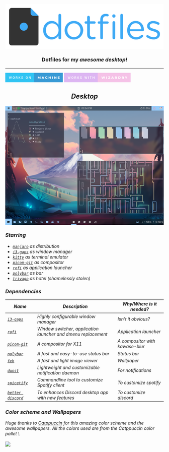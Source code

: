 <img src="./img/header.png" align="center">
<h3 align="center">Dotfiles for my <i>awesome<i> desktop!</h3>
<hr /> 

<img src="img/works-on-machine.svg" height=30px> 
<img src="img/works-with-wizardry.svg" height=30px>

<h2 align="center">Desktop</h3>
<img src="./img/desktop.png" align="center">

  ### Starring

- [`manjaro`](https://manjaro.org/) as distribution
- [`i3-gaps`](https://github.com/Airblader/i3) as window manager
- [`kitty`](https://github.com/kovidgoyal/kitty) as terminal emulator
- [`picom-git`](https://github.com/yshui/picom) as compositor
- [`rofi`](https://github.com/davatorium/rofi) as application launcher
- [`polybar`](https://github.com/polybar/polybar) as bar
- [`trivago`](https://www.youtube.com/watch?v=dQw4w9WgXcQ) as hotel (shamelessly stolen)

  
### Dependencies

| Name | Description | Why/Where is it needed? |
| --- | --- | --- |
| [`i3-gaps`](https://github.com/Airblader/i3) |  Highly configurable window manager | Isn't it obvious? |
| [`rofi`](https://github.com/davatorium/rofi) | Window switcher, application launcher and dmenu replacement | Application launcher |
| [`picom-git`](https://github.com/yshui/picom) | A compositor for X11 | A compositor with kawase-blur |
| [`polybar`](https://github.com/polybar/polybar) | A fast and easy-to-use status bar  | Status bar | 
| [`feh`](https://github.com/derf/feh) |  A fast and light image viewer   | Wallpaper |
| [`dunst`](https://github.com/dunst-project/dunst) |  Lightweight and customizable notification daemon    | For notifications |
| [`spicetify`](https://github.com/spicetify/spicetify-cli) | Commandline tool to customize Spotify client | To customize spotify |
| [`better discord`](https://betterdiscord.app/) |   To enhances Discord desktop app with new features   | To customize discord |

### Color scheme and Wallpapers
Huge thanks to [Catppuccin](https://github.com/catppuccin/) for this amazing color scheme and the awesome wallpapers. All the colors used are from the *Catppuccin* color pallet \
  
<img src="https://raw.githubusercontent.com/catppuccin/catppuccin/dev/assets/palette/morning.png" align="center">

